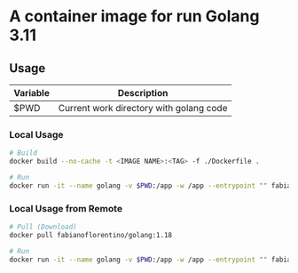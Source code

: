 # A container image for run Golang 3.11

## **Usage**

| **Variable** | **Description** |
| --- | --- |
| $PWD | Current work directory with golang code |

### **Local Usage**

```bash
# Build
docker build --no-cache -t <IMAGE NAME>:<TAG> -f ./Dockerfile .

# Run
docker run -it --name golang -v $PWD:/app -w /app --entrypoint "" fabianoflorentino/golang:1.18 sh
```

### **Local Usage from Remote**

```bash
# Pull (Download)
docker pull fabianoflorentino/golang:1.18

# Run
docker run -it --name golang -v $PWD:/app -w /app --entrypoint "" fabianoflorentino/golang:1.18 sh
```
